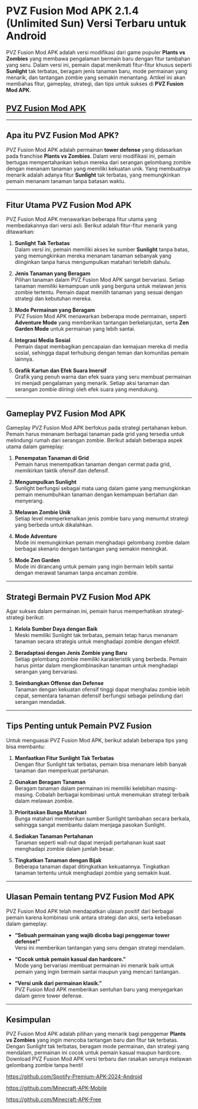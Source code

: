 # PVZ Fusion Mod APK 2.1.4 (Unlimited Sun) Versi Terbaru untuk Android

PVZ Fusion Mod APK adalah versi modifikasi dari game populer **Plants vs Zombies** yang membawa pengalaman bermain baru dengan fitur tambahan yang seru. Dalam versi ini, pemain dapat menikmati fitur-fitur khusus seperti **Sunlight** tak terbatas, beragam jenis tanaman baru, mode permainan yang menarik, dan tantangan zombie yang semakin menantang. Artikel ini akan membahas fitur, gameplay, strategi, dan tips untuk sukses di **PVZ Fusion Mod APK**.

## [PVZ Fusion Mod APK](https://files.apktodo.store/pvzsuperhybridRH2.0.4.apk)

---

## Apa itu PVZ Fusion Mod APK?

PVZ Fusion Mod APK adalah permainan **tower defense** yang didasarkan pada franchise **Plants vs Zombies**. Dalam versi modifikasi ini, pemain bertugas mempertahankan kebun mereka dari serangan gelombang zombie dengan menanam tanaman yang memiliki kekuatan unik. Yang membuatnya menarik adalah adanya fitur **Sunlight** tak terbatas, yang memungkinkan pemain menanam tanaman tanpa batasan waktu.

---

## Fitur Utama PVZ Fusion Mod APK

PVZ Fusion Mod APK menawarkan beberapa fitur utama yang membedakannya dari versi asli. Berikut adalah fitur-fitur menarik yang ditawarkan:

1. **Sunlight Tak Terbatas**  
   Dalam versi ini, pemain memiliki akses ke sumber **Sunlight** tanpa batas, yang memungkinkan mereka menanam tanaman sebanyak yang diinginkan tanpa harus mengumpulkan matahari terlebih dahulu.

2. **Jenis Tanaman yang Beragam**  
   Pilihan tanaman dalam PVZ Fusion Mod APK sangat bervariasi. Setiap tanaman memiliki kemampuan unik yang berguna untuk melawan jenis zombie tertentu. Pemain dapat memilih tanaman yang sesuai dengan strategi dan kebutuhan mereka.

3. **Mode Permainan yang Beragam**  
   PVZ Fusion Mod APK menawarkan beberapa mode permainan, seperti **Adventure Mode** yang memberikan tantangan berkelanjutan, serta **Zen Garden Mode** untuk permainan yang lebih santai.

4. **Integrasi Media Sosial**  
   Pemain dapat membagikan pencapaian dan kemajuan mereka di media sosial, sehingga dapat terhubung dengan teman dan komunitas pemain lainnya.

5. **Grafik Kartun dan Efek Suara Imersif**  
   Grafik yang penuh warna dan efek suara yang seru membuat permainan ini menjadi pengalaman yang menarik. Setiap aksi tanaman dan serangan zombie diiringi oleh efek suara yang mendukung.

---

## Gameplay PVZ Fusion Mod APK

Gameplay PVZ Fusion Mod APK berfokus pada strategi pertahanan kebun. Pemain harus menanam berbagai tanaman pada grid yang tersedia untuk melindungi rumah dari serangan zombie. Berikut adalah beberapa aspek utama dalam gameplay:

1. **Penempatan Tanaman di Grid**  
   Pemain harus menempatkan tanaman dengan cermat pada grid, memikirkan taktik ofensif dan defensif.

2. **Mengumpulkan Sunlight**  
   Sunlight berfungsi sebagai mata uang dalam game yang memungkinkan pemain menumbuhkan tanaman dengan kemampuan bertahan dan menyerang.

3. **Melawan Zombie Unik**  
   Setiap level memperkenalkan jenis zombie baru yang menuntut strategi yang berbeda untuk dikalahkan.

4. **Mode Adventure**  
   Mode ini memungkinkan pemain menghadapi gelombang zombie dalam berbagai skenario dengan tantangan yang semakin meningkat.

5. **Mode Zen Garden**  
   Mode ini dirancang untuk pemain yang ingin bermain lebih santai dengan merawat tanaman tanpa ancaman zombie.

---

## Strategi Bermain PVZ Fusion Mod APK

Agar sukses dalam permainan ini, pemain harus memperhatikan strategi-strategi berikut:

1. **Kelola Sumber Daya dengan Baik**  
   Meski memiliki Sunlight tak terbatas, pemain tetap harus menanam tanaman secara strategis untuk menghadapi zombie dengan efektif.

2. **Beradaptasi dengan Jenis Zombie yang Baru**  
   Setiap gelombang zombie memiliki karakteristik yang berbeda. Pemain harus pintar dalam mengkombinasikan tanaman untuk menghadapi serangan yang bervariasi.

3. **Seimbangkan Offense dan Defense**  
   Tanaman dengan kekuatan ofensif tinggi dapat menghalau zombie lebih cepat, sementara tanaman defensif berfungsi sebagai pelindung dari serangan mendadak.

---

## Tips Penting untuk Pemain PVZ Fusion

Untuk menguasai PVZ Fusion Mod APK, berikut adalah beberapa tips yang bisa membantu:

1. **Manfaatkan Fitur Sunlight Tak Terbatas**  
   Dengan fitur Sunlight tak terbatas, pemain bisa menanam lebih banyak tanaman dan memperkuat pertahanan.

2. **Gunakan Beragam Tanaman**  
   Beragam tanaman dalam permainan ini memiliki kelebihan masing-masing. Cobalah berbagai kombinasi untuk menemukan strategi terbaik dalam melawan zombie.

3. **Prioritaskan Bunga Matahari**  
   Bunga matahari memberikan sumber Sunlight tambahan secara berkala, sehingga sangat membantu dalam menjaga pasokan Sunlight.

4. **Sediakan Tanaman Pertahanan**  
   Tanaman seperti wall-nut dapat menjadi pertahanan kuat saat menghadapi zombie dalam jumlah besar.

5. **Tingkatkan Tanaman dengan Bijak**  
   Beberapa tanaman dapat ditingkatkan kekuatannya. Tingkatkan tanaman tertentu untuk menghadapi zombie yang semakin kuat.

---

## Ulasan Pemain tentang PVZ Fusion Mod APK

PVZ Fusion Mod APK telah mendapatkan ulasan positif dari berbagai pemain karena kombinasi unik antara strategi dan aksi, serta kebebasan dalam gameplay:

- **“Sebuah permainan yang wajib dicoba bagi penggemar tower defense!”**  
   Versi ini memberikan tantangan yang seru dengan strategi mendalam.

- **“Cocok untuk pemain kasual dan hardcore.”**  
   Mode yang bervariasi membuat permainan ini menarik baik untuk pemain yang ingin bermain santai maupun yang mencari tantangan.

- **“Versi unik dari permainan klasik.”**  
   PVZ Fusion Mod APK memberikan sentuhan baru yang menyegarkan dalam genre tower defense.

---

## Kesimpulan

PVZ Fusion Mod APK adalah pilihan yang menarik bagi penggemar **Plants vs Zombies** yang ingin mencoba tantangan baru dan fitur tak terbatas. Dengan Sunlight tak terbatas, beragam mode permainan, dan strategi yang mendalam, permainan ini cocok untuk pemain kasual maupun hardcore. Download PVZ Fusion Mod APK versi terbaru dan rasakan serunya melawan gelombang zombie tanpa henti!


https://github.com/Spotify-Premium-APK-2024-Android

https://github.com/Minecraft-APK-Mobile

https://github.com/Minecraft-APK-Free

